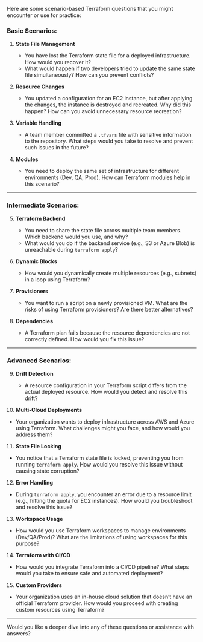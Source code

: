 Here are some scenario-based Terraform questions that you might encounter or use for practice:  

### Basic Scenarios:  
1. **State File Management**  
   - You have lost the Terraform state file for a deployed infrastructure. How would you recover it?  
   - What would happen if two developers tried to update the same state file simultaneously? How can you prevent conflicts?  

2. **Resource Changes**  
   - You updated a configuration for an EC2 instance, but after applying the changes, the instance is destroyed and recreated. Why did this happen? How can you avoid unnecessary resource recreation?  

3. **Variable Handling**  
   - A team member committed a `.tfvars` file with sensitive information to the repository. What steps would you take to resolve and prevent such issues in the future?  

4. **Modules**  
   - You need to deploy the same set of infrastructure for different environments (Dev, QA, Prod). How can Terraform modules help in this scenario?  

---

### Intermediate Scenarios:  
5. **Terraform Backend**  
   - You need to share the state file across multiple team members. Which backend would you use, and why?  
   - What would you do if the backend service (e.g., S3 or Azure Blob) is unreachable during `terraform apply`?  

6. **Dynamic Blocks**  
   - How would you dynamically create multiple resources (e.g., subnets) in a loop using Terraform?  

7. **Provisioners**  
   - You want to run a script on a newly provisioned VM. What are the risks of using Terraform provisioners? Are there better alternatives?  

8. **Dependencies**  
   - A Terraform plan fails because the resource dependencies are not correctly defined. How would you fix this issue?  

---

### Advanced Scenarios:  
9. **Drift Detection**  
   - A resource configuration in your Terraform script differs from the actual deployed resource. How would you detect and resolve this drift?  

10. **Multi-Cloud Deployments**  
   - Your organization wants to deploy infrastructure across AWS and Azure using Terraform. What challenges might you face, and how would you address them?  

11. **State File Locking**  
   - You notice that a Terraform state file is locked, preventing you from running `terraform apply`. How would you resolve this issue without causing state corruption?  

12. **Error Handling**  
   - During `terraform apply`, you encounter an error due to a resource limit (e.g., hitting the quota for EC2 instances). How would you troubleshoot and resolve this issue?  

13. **Workspace Usage**  
   - How would you use Terraform workspaces to manage environments (Dev/QA/Prod)? What are the limitations of using workspaces for this purpose?  

14. **Terraform with CI/CD**  
   - How would you integrate Terraform into a CI/CD pipeline? What steps would you take to ensure safe and automated deployment?  

15. **Custom Providers**  
   - Your organization uses an in-house cloud solution that doesn’t have an official Terraform provider. How would you proceed with creating custom resources using Terraform?  

---

Would you like a deeper dive into any of these questions or assistance with answers?
